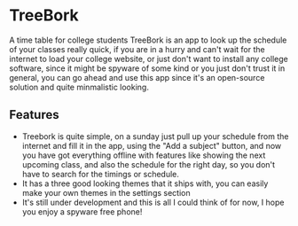 # TreeBork
A time table for college students
TreeBork is an app to look up the schedule of your classes really quick, if you are in a hurry and can't wait for the internet to load your college website, or just don't want to install any college software, since it might be spyware of some kind or you just don't trust it in general, you can go ahead and use this app since it's an open-source solution and quite minmalistic looking.

## Features
* Treebork is quite simple, on a sunday just pull up your schedule from the internet and fill it in the app, using the "Add a subject" button, and now you have got       everything offline with features like showing the next upcoming class, and also the schedule for the right day, so you don't have to search for the timings or   schedule. 
* It has a three good looking themes that it ships with, you can easily make your own themes in the settings section
* It's still under development and this is all I could think of for now, I hope you enjoy a spyware free phone!
